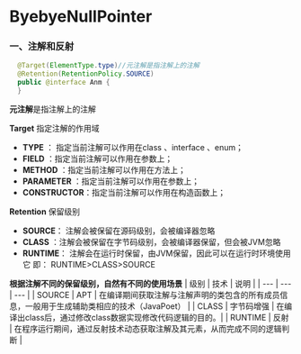 # ByebyeNullPointer

### 一、注解和反射
```java
  @Target(ElementType.type)//元注解是指注解上的注解
  @Retention(RetentionPolicy.SOURCE)
  public @interface Anm {
  }
```
**元注解**是指注解上的注解

**Target** 指定注解的作用域
- **TYPE** ： 指定当前注解可以作用在class 、interface 、enum；
- **FIELD** ：指定当前注解可以作用在参数上；
- **METHOD** ：指定当前注解可以作用在方法上；
- **PARAMETER** ：指定当前注解可以作用在参数上；
- **CONSTRUCTOR**：指定当前注解可以作用在构造函数上；

**Retention** 保留级别
- **SOURCE**： 注解会被保留在源码级别，会被编译器忽略
- **CLASS** ：注解会被保留在字节码级别，会被编译器保留，但会被JVM忽略
- **RUNTIME**： 注解会在运行时保留，由JVM保留，因此可以在运行时环境使用它
即： RUNTIME>CLASS>SOURCE 

**根据注解不同的保留级别，自然有不同的使用场景**
|  级别   | 技术  | 说明  |
| --- | --- | --- |
| SOURCE  |  APT  | 在编译期间获取注解与注解声明的类包含的所有成员信息，一般用于生成辅助类相应的技术（JavaPoet）  |
| CLASS | 字节码增强 | 在编译出class后，通过修改class数据实现修改代码逻辑的目的。|
| RUNTIME  | 反射 | 在程序运行期间，通过反射技术动态获取注解及其元素，从而完成不同的逻辑判断 |

